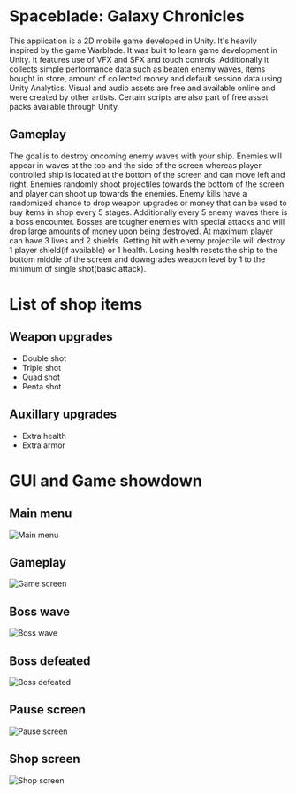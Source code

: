 # Spaceblade: Galaxy Chronicles

This application is a 2D mobile game developed in Unity. It's heavily inspired by the game Warblade. It was built to learn game development in Unity. It features use of VFX and SFX and touch controls. Additionally it collects simple performance data such as beaten enemy waves, items bought in store, amount of collected money and default session data using Unity Analytics. Visual and audio assets are free and available online and were created by other artists. Certain scripts are also part of free asset packs available through Unity.

## Gameplay

The goal is to destroy oncoming enemy waves with your ship. Enemies will appear in waves at the top and the side of the screen whereas player controlled ship is located at the bottom of the screen and can move left and right. Enemies randomly shoot projectiles towards the bottom of the screen and player can shoot up towards the enemies. Enemy kills have a randomized chance to drop weapon upgrades or money that can be used to buy items in shop every 5 stages. Additionally every 5 enemy waves there is a boss encounter. Bosses are tougher enemies with special attacks and will drop large amounts of money upon being destroyed. At maximum player can have 3 lives and 2 shields. Getting hit with enemy projectile will destroy 1 player shield(if available) or 1 health. Losing health resets the ship to the bottom middle of the screen and downgrades weapon level by 1 to the minimum of single shot(basic attack).

# List of shop items

## Weapon upgrades

- Double shot
- Triple shot
- Quad shot
- Penta shot

## Auxillary upgrades

- Extra health
- Extra armor

# GUI and Game showdown

## Main menu
![Main menu](https://user-images.githubusercontent.com/26775821/134905610-027867f3-0063-48a3-b5c4-1720b56be0a6.png)

## Gameplay
![Game screen](https://user-images.githubusercontent.com/26775821/134905638-5c0140e0-15c7-48a9-95b7-12fbf3e2568c.png)

## Boss wave
![Boss wave](https://user-images.githubusercontent.com/26775821/134905671-9c3f05ec-0a9a-46d7-b8b5-853106cff1f8.png)

## Boss defeated
![Boss defeated](https://user-images.githubusercontent.com/26775821/134905703-94026054-cb4d-4dc3-b104-78fa16822795.png)

## Pause screen
![Pause screen](https://user-images.githubusercontent.com/26775821/134905770-b7a4403f-a923-42e6-aa5d-4836431c2eb7.png)

## Shop screen
![Shop screen](https://user-images.githubusercontent.com/26775821/134905800-04a461c7-28e3-4f90-9b14-60535624f837.png)





